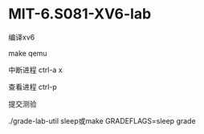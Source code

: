 # MIT-6.S081-XV6-lab

编译xv6

make qemu

中断进程 ctrl-a x

查看进程 ctrl-p

提交测验 

./grade-lab-util sleep或make GRADEFLAGS=sleep grade
